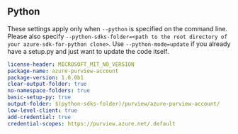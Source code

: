 ## Python

These settings apply only when `--python` is specified on the command line.
Please also specify `--python-sdks-folder=<path to the root directory of your azure-sdk-for-python clone>`.
Use `--python-mode=update` if you already have a setup.py and just want to update the code itself.

``` yaml
license-header: MICROSOFT_MIT_NO_VERSION
package-name: azure-purview-account
package-version: 1.0.0b1
clear-output-folder: true
no-namespace-folders: true
basic-setup-py: true
output-folder: $(python-sdks-folder)/purview/azure-purview-account/
low-level-client: true
add-credential: true
credential-scopes: https://purview.azure.net/.default
```
